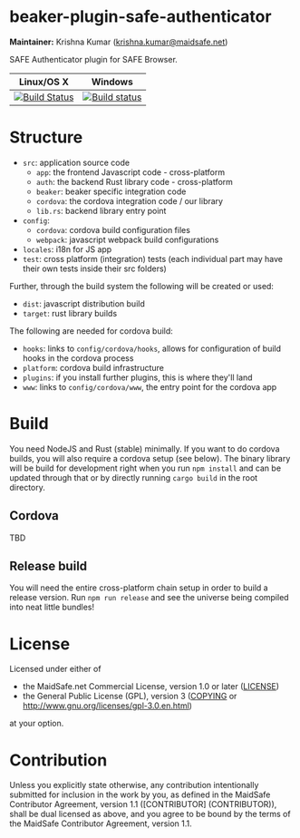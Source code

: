 # beaker-plugin-safe-authenticator

**Maintainer:** Krishna Kumar (krishna.kumar@maidsafe.net)

SAFE Authenticator plugin for SAFE Browser.

|Linux/OS X|Windows|
|:---:|:--------:|
|[![Build Status](https://travis-ci.org/maidsafe/beaker-plugin-safe-authenticator.svg?branch=master)](https://travis-ci.org/maidsafe/beaker-plugin-safe-authenticator)|[![Build status](https://ci.appveyor.com/api/projects/status/04100mp7gtjnr3c1/branch/master?svg=true)](https://ci.appveyor.com/project/MaidSafe-QA/beaker-plugin-safe-authenticator/branch/master)|


# Structure

- `src`: application source code
    + `app`: the frontend Javascript code - cross-platform
    + `auth`: the backend Rust library code - cross-platform
    + `beaker`: beaker specific integration code
    + `cordova`: the cordova integration code / our library
    + `lib.rs`: backend library entry point
- `config`:
    + `cordova`: cordova build configuration files
    + `webpack`: javascript webpack build configurations
- `locales`: i18n for JS app
- `test`: cross platform (integration) tests (each individual part may have their own tests inside their src folders)

Further, through the build system the following will be created or used:

- `dist`: javascript distribution build
- `target`: rust library builds

The following are needed for cordova build:
- `hooks`: links to `config/cordova/hooks`, allows for configuration of build hooks in the cordova process
- `platform`: cordova build infrastructure
- `plugins`: if you install further plugins, this is where they'll land
- `www`: links to `config/cordova/www`, the entry point for the cordova app

# Build

You need NodeJS and Rust (stable) minimally. If you want to do cordova builds, you will also require a cordova setup (see below). The binary library will be build for development right when you run `npm install` and can be updated through that or by directly running `cargo build` in the root directory.


## Cordova

TBD

## Release build

You will need the entire cross-platform chain setup in order to build a release version. Run `npm run release` and see the universe being compiled into neat little bundles!

# License

Licensed under either of

* the MaidSafe.net Commercial License, version 1.0 or later ([LICENSE](LICENSE))
* the General Public License (GPL), version 3 ([COPYING](COPYING) or http://www.gnu.org/licenses/gpl-3.0.en.html)

at your option.

# Contribution

Unless you explicitly state otherwise, any contribution intentionally submitted for inclusion in the
work by you, as defined in the MaidSafe Contributor Agreement, version 1.1 ([CONTRIBUTOR]
(CONTRIBUTOR)), shall be dual licensed as above, and you agree to be bound by the terms of the
MaidSafe Contributor Agreement, version 1.1.
